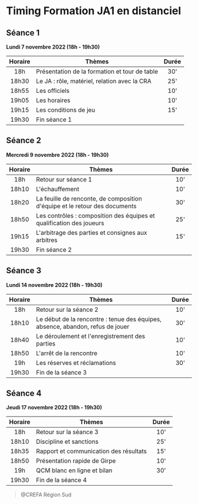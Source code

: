 # Timing Formation JA1 en distanciel 

## Séance 1
**Lundi 7 novembre 2022 (18h - 19h30)**

|  Horaire |  Thèmes  | Durée |
| :-: | --- | :-: |
| 18h | Présentation de la formation et tour de table | 30' | 
| 18h30 | Le JA : rôle, matériel, relation avec la CRA | 25' |
| 18h55 | Les officiels | 10' |
| 19h05 | Les horaires | 10' |
| 19h15 | Les conditions de jeu | 15' |
| 19h30 | Fin séance 1 | |


## Séance 2
**Mercredi 9 novembre 2022 (18h - 19h30)**

|  Horaire |  Thèmes  | Durée |
| :-: | --- | :-: |
| 18h | Retour sur séance 1 | 10' |
| 18h10 | L'échauffement | 10' |
| 18h20 | La feuille de renconte, de composition d'équipe et le retour des documents | 30' |
| 18h50 | Les contrôles : composition des équipes et qualification des joueurs |25'|
| 19h15 | L'arbitrage des parties et consignes aux arbitres | 15' |
| 19h30 | Fin séance 2 | |

## Séance 3
**Lundi 14 novembre 2022 (18h - 19h30)**

|  Horaire |  Thèmes  | Durée |
| :-: | --- | :-: |
| 18h | Retour sur la séance 2 | 10' |
| 18h10 | Le début de la rencontre : tenue des équipes, absence, abandon, refus de jouer | 30' |
| 18h40 | Le déroulement et l'enregistrement des parties | 10' |
| 18h50 | L'arrêt de la rencontre | 10' |
| 19h |Les réserves et réclamations | 30' |
| 19h30 | Fin de la séance 3 | |

## Séance 4 
**Jeudi 17 novembre 2022 (18h - 19h30)**

|  Horaire |  Thèmes  | Durée |
| :-: | --- | :-: |
| 18h | Retour sur la séance 3 | 10' |
| 18h10 | Discipline et sanctions | 25' |
| 18h35 | Rapport et communication des résultats | 15' |
| 18h50 | Présentation rapide de Girpe | 10' |
| 19h | QCM blanc en ligne et bilan | 30' |
| 19h30 | Fin de la séance 4 |

> @CREFA Région Sud